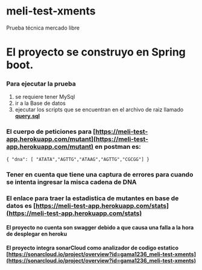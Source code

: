 # meli-test-xments
Prueba técnica mercado libre

# El proyecto se construyo en  Spring boot.

### Para ejecutar la prueba
1. se requiere tener MySql
2. ir a la Base de datos 
3. ejecutar los scripts que se encuentran en el archivo de raiz llamado **[query.sql]()**

### El cuerpo de peticiones para [https://meli-test-app.herokuapp.com/mutant](https://meli-test-app.herokuapp.com/mutant) en postman es:
`{
"dna": [
"ATATA","AGTTG","ATAAG","AGTTG","CGCGG"]
}`
### Tener en cuenta que tiene una captura de errores para cuando se intenta ingresar la misca cadena de DNA

### El enlace para traer la estadistica de mutantes en base de datos es [https://meli-test-app.herokuapp.com/stats](https://meli-test-app.herokuapp.com/stats)

#### El proyecto no cuenta son swagger debido a que causa una falla a la hora de desplegar en heroku

#### El proyecto integra sonarCloud como analizador de codigo estatico [https://sonarcloud.io/project/overview?id=gama1236_meli-test-xments](https://sonarcloud.io/project/overview?id=gama1236_meli-test-xments)

